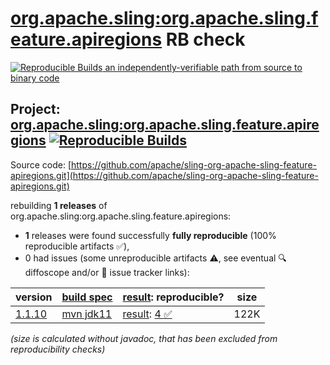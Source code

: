 [org.apache.sling:org.apache.sling.feature.apiregions](https://central.sonatype.com/artifact/org.apache.sling/org.apache.sling.feature.apiregions/versions) RB check
=======

[![Reproducible Builds](https://reproducible-builds.org/images/logos/rb.svg) an independently-verifiable path from source to binary code](https://reproducible-builds.org/)

## Project: [org.apache.sling:org.apache.sling.feature.apiregions](https://central.sonatype.com/artifact/org.apache.sling/org.apache.sling.feature.apiregions/versions) [![Reproducible Builds](https://img.shields.io/endpoint?url=https://raw.githubusercontent.com/jvm-repo-rebuild/reproducible-central/master/content/org/apache/sling/org.apache.sling.feature.apiregions/badge.json)](https://github.com/jvm-repo-rebuild/reproducible-central/blob/master/content/org/apache/sling/org.apache.sling.feature.apiregions/README.md)

Source code: [https://github.com/apache/sling-org-apache-sling-feature-apiregions.git](https://github.com/apache/sling-org-apache-sling-feature-apiregions.git)

rebuilding **1 releases** of org.apache.sling:org.apache.sling.feature.apiregions:
- **1** releases were found successfully **fully reproducible** (100% reproducible artifacts :white_check_mark:),
- 0 had issues (some unreproducible artifacts :warning:, see eventual :mag: diffoscope and/or :memo: issue tracker links):

| version | [build spec](/BUILDSPEC.md) | [result](https://reproducible-builds.org/docs/jvm/): reproducible? | size |
| -- | --------- | ------ | -- |
| [1.1.10](https://central.sonatype.com/artifact/org.apache.sling/org.apache.sling.feature.apiregions/1.1.10/pom) | [mvn jdk11](org.apache.sling.feature.apiregions-1.1.10.buildspec) | [result](org.apache.sling.feature.apiregions-1.1.10.buildinfo): [4 :white_check_mark: ](org.apache.sling.feature.apiregions-1.1.10.buildcompare) | 122K |

<i>(size is calculated without javadoc, that has been excluded from reproducibility checks)</i>
